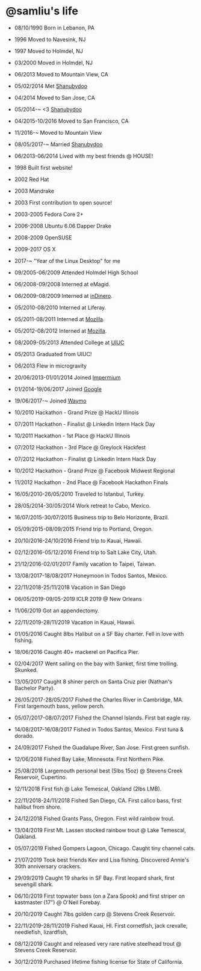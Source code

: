 @samliu's life
===============

- 08/10/1990 Born in Lebanon, PA
- 1996 Moved to Navesink, NJ
- 1997 Moved to Holmdel, NJ
- 03/2000 Moved in Holmdel, NJ
- 06/2013 Moved to Mountain View, CA
- 05/02/2014 Met [Shanubydoo](https://www.instagram.com/shanubydoo)
- 04/2014 Moved to San Jose, CA
- 05/2014-~ <3 [Shanubydoo](https://www.instagram.com/shanubydoo)
- 04/2015-10/2016 Moved to San Francisco, CA
- 11/2016-~ Moved to Mountain View
- 08/05/2017-~ Married [Shanubydoo](https://www.instagram.com/shanubydoo)

- 06/2013-06/2014 Lived with my best friends @ HOUSE!

- 1998 Built first website!
- 2002 Red Hat
- 2003 Mandrake
- 2003 First contribution to open source!
- 2003-2005 Fedora Core 2+
- 2006-2008 Ubuntu 6.06 Dapper Drake
- 2008-2009 OpenSUSE
- 2009-2017 OS X
- 2017-~ "Year of the Linux Desktop" for me

- 09/2005-06/2009 Attended Holmdel High School
- 06/2008-09/2008 Interned at eMagid.
- 06/2009-08/2009 Interned at [inDinero](http://www.indinero.com).
- 05/2010-08/2010 Interned at Liferay.
- 05/2011-08/2011 Interned at [Mozilla](http://www.mozilla.org).
- 05/2012-08/2012 Interned at [Mozilla](http://www.mozilla.org).
- 08/2009-05/2013 Attended College at [UIUC](http://www.illinois.edu)
- 05/2013 Graduated from UIUC!
- 06/2013 Flew in microgravity
- 20/06/2013-01/01/2014 Joined [Impermium](http://www.impermium.com)
- 01/2014-19/06/2017 Joined [Google](http://www.google.com)
- 19/06/2017-~ Joined [Waymo](https://www.waymo.com)

- 10/2010 Hackathon - Grand Prize @ HackU Illinois
- 07/2011 Hackathon - Finalist @ Linkedin Intern Hack Day
- 10/2011 Hackathon - 1st Place @ HackU Illinois
- 07/2012 Hackathon - 3rd Place @ Greylock Hackfest
- 07/2012 Hackathon - Finalist @ Linkedin Intern Hack Day
- 10/2012 Hackathon - Grand Prize @ Facebook Midwest Regional
- 11/2012 Hackathon - 2nd Place @ Facebook Hackathon Finals

- 16/05/2010-26/05/2010 Traveled to Istanbul, Turkey.
- 28/05/2014-30/05/2014 Work retreat to Cabo, Mexico.
- 16/07/2015-30/07/2015 Business trip to Belo Horizonte, Brazil.
- 05/09/2015-08/09/2015 Friend trip to Portland, Oregon.
- 20/10/2016-24/10/2016 Friend trip to Kauai, Hawaii.
- 02/12/2016-05/12/2016 Friend trip to Salt Lake City, Utah.
- 21/12/2016-02/01/2017 Family vacation to Taipei, Taiwan.
- 13/08/2017-18/08/2017 Honeymoon in Todos Santos, Mexico.
- 22/11/2018-25/11/2018 Vacation in San Diego
- 06/05/2019-09/05-2019 ICLR 2019 @ New Orleans
- 11/06/2019 Got an appendectomy.
- 22/11/2019-28/11/2019 Vacation in Kauai, Hawaii.

- 01/05/2016 Caught 8lbs Halibut on a SF Bay charter. Fell in love with fishing.
- 18/06/2016 Caught 40+ mackerel on Pacifica Pier.
- 02/04/2017 Went sailing on the bay with Sanket, first time trolling. Skunked.
- 13/05/2017 Caught 8 shiner perch on Santa Cruz pier (Nathan's Bachelor Party).
- 26/05/2017-28/05/2017 Fished the Charles River in Cambridge, MA. First largemouth bass, yellow perch.
- 05/07/2017-08/07/2017 Fished the Channel Islands. First bat eagle ray.
- 14/08/2017-16/08/2017 Fished in Todos Santos, Mexico. First tuna & dorado.
- 24/09/2017 Fished the Guadalupe River, San Jose. First green sunfish.
- 12/06/2018 Fished Bay Lake, Minnesota. First Northern Pike.
- 25/08/2018 Largemouth personal best (5lbs 15oz) @ Stevens Creek Reservoir, Cupertino.
- 12/11/2018 First fish @ Lake Temescal, Oakland (2lbs LMB).
- 22/11/2018-24/11/2018 Fished San Diego, CA. First calico bass, first halibut from shore.
- 24/12/2018 Fished Grants Pass, Oregon. First wild rainbow trout.
- 13/04/2019 First Mt. Lassen stocked rainbow trout @ Lake Temescal, Oakland.
- 05/07/2019 Fished Gompers Lagoon, Chicago. Caught tiny channel cats.
- 21/07/2019 Took best friends Kev and Lisa fishing. Discovered Annie's 30th anniversary crackers.
- 29/09/2019 Caught 19 sharks in SF Bay. First leopard shark, first sevengill shark.
- 06/10/2019 First topwater bass (on a Zara Spook) and first striper on kastmaster (17") @ O'Neil Forebay.
- 20/10/2019 Caught 7lbs golden carp @ Stevens Creek Reservoir.
- 22/11/2019-28/11/2019 Fished Kauai, HI. First cornetfish, jack crevalle, needlefish, lizardfish, 
- 08/12/2019 Caught and released very rare native steelhead trout @ Stevens Creek Reservoir.
- 30/12/2019 Purchased lifetime fishing license for State of California.
